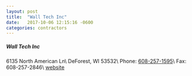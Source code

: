 ```yaml
---
layout: post
title:  "Wall Tech Inc"
date:   2017-10-06 12:15:16 -0600
categories: contractors
---
```


##### Wall Tech Inc
6135 North American Ln\\
DeForest, WI 53532\\
Phone: [608-257-1595][phone]\\
Fax: 608-257-2846\\
[website][website]

[phone]: tel:608-257-1595
[website]: http://walltechinc.com/
